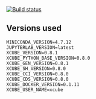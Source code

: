 [![Build status](https://ci.appveyor.com/api/projects/status/hm5hb74v568v9i8s?svg=true)](https://ci.appveyor.com/project/bcdev/xcube-docker)

## Versions used

    MINICONDA_VERSION=4.7.12
    JUPYTERLAB_VERSION=latest
    XCUBE_VERSION=0.8.1
    XCUBE_PYTHON_BASE_VERSION=0.8.0
    XCUBE_GEN_VERSION=0.8.1
    XCUBE_SH_VERSION=0.8.0
    XCUBE_CCI_VERSION=0.8.0
    XCUBE_CDS_VERSION=0.8.0
    XCUBE_DOCKER_VERSION=0.1.11
    XCUBE_USER_NAME=xcube
